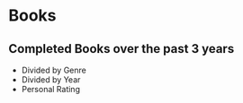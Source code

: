 # Books

Completed Books over the past 3 years
-----------------------------
- Divided by Genre
- Divided by Year
- Personal Rating
